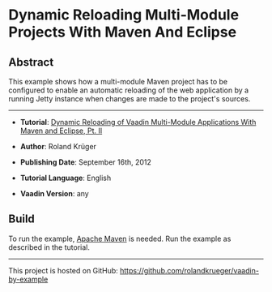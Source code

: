 Dynamic Reloading Multi-Module Projects With Maven And Eclipse
==============================================================

Abstract
--------

This example shows how a multi-module Maven project has to be configured to enable an automatic reloading of the web application by a running Jetty instance when changes are made to the project's sources.

- - - - - - - - -

* __Tutorial__: [Dynamic Reloading of Vaadin Multi-Module Applications With Maven and Eclipse, Pt. II](http://blog.oio.de/2012/09/25/dynamic-reloading-of-vaadin-multi-module-applications-with-maven-and-eclipse-pt-ii/)

* __Author__: Roland Krüger

* __Publishing Date__: September 16th, 2012

* __Tutorial Language__: English

* __Vaadin Version__: any

Build
-----

To run the example, [Apache Maven](http://maven.apache.org) is needed. Run the example as described in the tutorial.

- - - - - - - - - -
This project is hosted on GitHub: https://github.com/rolandkrueger/vaadin-by-example